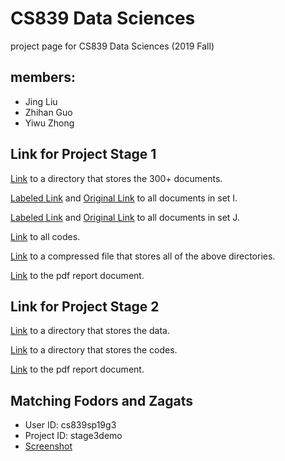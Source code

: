 # CS839 Data Sciences
project page for CS839 Data Sciences (2019 Fall)

## members: 
* Jing Liu
* Zhihan Guo
* Yiwu Zhong

## Link for Project Stage 1

 [Link](https://github.com/ScarletGuo/CS839-DataSciences/tree/master/data/all) to a directory that stores the 300+ documents.

 [Labeled Link](https://github.com/ScarletGuo/CS839-DataSciences/tree/master/data/labeled/train) and [Original Link](https://github.com/ScarletGuo/CS839-DataSciences/tree/master/data/original/train) to all documents in set I.

 [Labeled Link](https://github.com/ScarletGuo/CS839-DataSciences/tree/master/data/labeled/test) and [Original Link](https://github.com/ScarletGuo/CS839-DataSciences/tree/master/data/original/test) to all documents in set J.

 [Link](https://github.com/ScarletGuo/CS839-DataSciences) to all codes.

 [Link](https://github.com/ScarletGuo/CS839-DataSciences/blob/master/CS839_DataSciences_compress.zip) to a compressed file that stores all of the above directories.

 [Link](https://github.com/ScarletGuo/CS839-DataSciences/blob/master/CS_839_Project_Stage_1.pdf) to the pdf report document.

## Link for Project Stage 2

[Link](https://github.com/ScarletGuo/CS839-DataSciences/tree/master/stage%202/data) to a directory that stores the data.

[Link](https://github.com/ScarletGuo/CS839-DataSciences/tree/master/stage%202/code) to a directory that stores the codes.

[Link](https://github.com/ScarletGuo/CS839-DataSciences/blob/master/stage%202/CS_839_Project_Stage_2.pdf) to the pdf report document.

## Matching Fodors and Zagats

* User ID: cs839sp19g3
* Project ID: stage3demo
* [Screenshot](https://github.com/ScarletGuo/CS839-DataSciences/blob/master/stage3-demo/cs839-demo.png)
